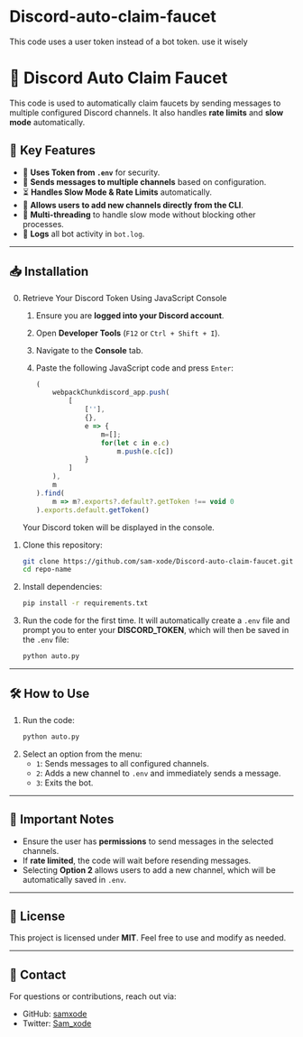 # Discord-auto-claim-faucet
This code uses a user token instead of a bot token. use it wisely

# 🚀 Discord Auto Claim Faucet

This code is used to automatically claim faucets by sending messages to multiple configured Discord channels. It also handles **rate limits** and **slow mode** automatically.

## 📌 Key Features
- 🔑 **Uses Token from `.env`** for security.
- 💬 **Sends messages to multiple channels** based on configuration.
- ⏳ **Handles Slow Mode & Rate Limits** automatically.
- 📝 **Allows users to add new channels directly from the CLI**.
- 🔄 **Multi-threading** to handle slow mode without blocking other processes.
- 📜 **Logs** all bot activity in `bot.log`.

---

## 📥 Installation
0. Retrieve Your Discord Token
   Using JavaScript Console

   1. Ensure you are **logged into your Discord account**.
   2. Open **Developer Tools** (`F12` or `Ctrl + Shift + I`).
   3. Navigate to the **Console** tab.
   4. Paste the following JavaScript code and press `Enter`:
   
      ```js
      (
          webpackChunkdiscord_app.push(
              [
                  [''],
                  {},
                  e => {
                      m=[];
                      for(let c in e.c)
                          m.push(e.c[c])
                  }
              ]
          ),
          m
      ).find(
          m => m?.exports?.default?.getToken !== void 0
      ).exports.default.getToken()
      ```
   
    Your Discord token will be displayed in the console.


1. Clone this repository:
   ```sh
   git clone https://github.com/sam-xode/Discord-auto-claim-faucet.git
   cd repo-name
   ```
2. Install dependencies:
   ```sh
   pip install -r requirements.txt
   ```
3. Run the code for the first time. It will automatically create a `.env` file and prompt you to enter your **DISCORD_TOKEN**, which will then be saved in the `.env` file:
   ```sh
   python auto.py
   ```

---

## 🛠 How to Use

1. Run the code:
   ```sh
   python auto.py
   ```
2. Select an option from the menu:
   - `1`: Sends messages to all configured channels.
   - `2`: Adds a new channel to `.env` and immediately sends a message.
   - `3`: Exits the bot.

---

## 📌 Important Notes
- Ensure the user has **permissions** to send messages in the selected channels.
- If **rate limited**, the code will wait before resending messages.
- Selecting **Option 2** allows users to add a new channel, which will be automatically saved in `.env`.

---

## 📜 License
This project is licensed under **MIT**. Feel free to use and modify as needed.

---

## 📧 Contact
For questions or contributions, reach out via:
- GitHub: [samxode](https://github.com/sam-xode)
- Twitter: [Sam_xode](https://x.com/sam_xode)


